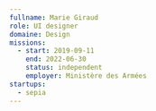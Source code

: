 ```yaml
---
fullname: Marie Giraud
role: UI designer
domaine: Design
missions:
  - start: 2019-09-11
    end: 2022-06-30
    status: independent
    employer: Ministère des Armées
startups:
  - sepia
---
```

